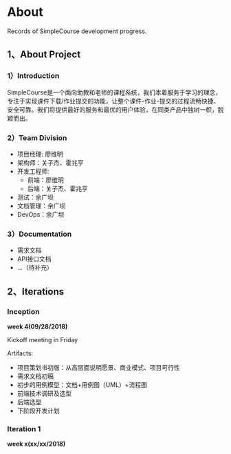 # About

Records of SimpleCourse development progress.

## 1、About Project

### 1）Introduction

SimpleCourse是一个面向助教和老师的课程系统，我们本着服务于学习的理念，专注于实现课件下载/作业提交的功能，让整个课件-作业-提交的过程流畅快捷、安全可靠。我们将提供最好的服务和最优的用户体验，在同类产品中独树一帜，脱颖而出。

### 2）Team Division

- 项目经理: 廖维明
- 架构师：关子杰、霍兆亨
- 开发工程师:
  - 前端：廖维明
  - 后端：关子杰、霍兆亨
- 测试：余广坝
- 文档管理：余广坝
- DevOps：余广坝

### 3）Documentation

- 需求文档
- API接口文档
- …（待补充）

## 2、Iterations

### Inception
**week 4(09/28/2018)**

Kickoff meeting in Friday 

Artifacts:

- 项目策划书初版：从高层面说明愿景、商业模式、项目可行性
- 需求文档初稿
- 初步的用例模型：文档+用例图（UML）+流程图
- 前端技术调研及选型
- 后端选型
- 下阶段开发计划

### Iteration 1

**week x(xx/xx/2018)**